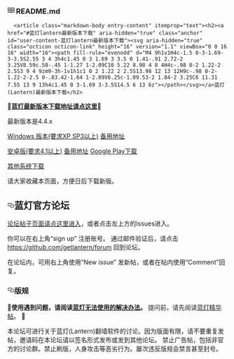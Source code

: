 
  <div id="readme" class="readme boxed-group clearfix announce instapaper_body md">
    <h3>
      <svg aria-hidden="true" class="octicon octicon-book" height="16" version="1.1" viewBox="0 0 16 16" width="16"><path fill-rule="evenodd" d="M3 5h4v1H3V5zm0 3h4V7H3v1zm0 2h4V9H3v1zm11-5h-4v1h4V5zm0 2h-4v1h4V7zm0 2h-4v1h4V9zm2-6v9c0 .55-.45 1-1 1H9.5l-1 1-1-1H2c-.55 0-1-.45-1-1V3c0-.55.45-1 1-1h5.5l1 1 1-1H15c.55 0 1 .45 1 1zm-8 .5L7.5 3H2v9h6V3.5zm7-.5H9.5l-.5.5V12h6V3z"/></svg>
      README.md
    </h3>

      <article class="markdown-body entry-content" itemprop="text"><h2><a href="#蓝灯lantern最新版本下载" aria-hidden="true" class="anchor" id="user-content-蓝灯lantern最新版本下载"><svg aria-hidden="true" class="octicon octicon-link" height="16" version="1.1" viewBox="0 0 16 16" width="16"><path fill-rule="evenodd" d="M4 9h1v1H4c-1.5 0-3-1.69-3-3.5S2.55 3 4 3h4c1.45 0 3 1.69 3 3.5 0 1.41-.91 2.72-2 3.25V8.59c.58-.45 1-1.27 1-2.09C10 5.22 8.98 4 8 4H4c-.98 0-2 1.22-2 2.5S3 9 4 9zm9-3h-1v1h1c1 0 2 1.22 2 2.5S13.98 12 13 12H9c-.98 0-2-1.22-2-2.5 0-.83.42-1.64 1-2.09V6.25c-1.09.53-2 1.84-2 3.25C6 11.31 7.55 13 9 13h4c1.45 0 3-1.69 3-3.5S14.5 6 13 6z"></path></svg></a>蓝灯(Lantern)最新版本下载</h2>
      
<p><strong><g-emoji alias="red_circle" fallback-src="https://assets-cdn.github.com/images/icons/emoji/unicode/1f534.png" ios-version="6.0">🔴</g-emoji><a href="https://github.com/getlantern/forum/issues/833">蓝灯最新版本下载地址请点这里</a><g-emoji alias="red_circle" fallback-src="https://assets-cdn.github.com/images/icons/emoji/unicode/1f534.png" ios-version="6.0">🔴</g-emoji></strong></p>
<p>最新版本是4.4.x</p>
<p><a href="https://raw.githubusercontent.com/getlantern/lantern-binaries/master/lantern-installer.exe">Windows 版本(要求XP SP3以上)</a>      <a href="https://s3.amazonaws.com/lantern/lantern-installer.exe">备用地址</a></p>
<p><a href="https://raw.githubusercontent.com/getlantern/lantern-binaries/master/lantern-installer.apk">安卓版(要求4.1以上)</a>               <a href="https://s3.amazonaws.com/lantern/lantern-installer.apk">备用地址</a>  <a href="https://play.google.com/store/apps/details?id=org.getlantern.lantern">Google Play下载</a></p>
<p><a href="https://github.com/getlantern/forum/issues/833">其他系统下载</a></p>
<p>请大家收藏本页面，方便日后下载新版。</p>
<h2><a href="#蓝灯官方论坛" aria-hidden="true" class="anchor" id="user-content-蓝灯官方论坛"><svg aria-hidden="true" class="octicon octicon-link" height="16" version="1.1" viewBox="0 0 16 16" width="16"><path fill-rule="evenodd" d="M4 9h1v1H4c-1.5 0-3-1.69-3-3.5S2.55 3 4 3h4c1.45 0 3 1.69 3 3.5 0 1.41-.91 2.72-2 3.25V8.59c.58-.45 1-1.27 1-2.09C10 5.22 8.98 4 8 4H4c-.98 0-2 1.22-2 2.5S3 9 4 9zm9-3h-1v1h1c1 0 2 1.22 2 2.5S13.98 12 13 12H9c-.98 0-2-1.22-2-2.5 0-.83.42-1.64 1-2.09V6.25c-1.09.53-2 1.84-2 3.25C6 11.31 7.55 13 9 13h4c1.45 0 3-1.69 3-3.5S14.5 6 13 6z"></path></svg></a>蓝灯官方论坛</h2>
<p><a href="https://github.com/getlantern/forum/issues?q=is%3Aissue+is%3Aopen+sort%3Aupdated-desc">论坛帖子页面请点这里进入</a>，或者点击左上方的Issues进入。</p>
<p>你可以在右上角“sign up” 注册账号。 通过邮件验证后，请点击 <a href="https://github.com/getlantern/forum">https://github.com/getlantern/forum</a> 回到论坛。</p>
<p>在论坛内，可用右上角使用“New issue” 发新帖，或者在帖内使用“Comment”回复。</p>
<h3><a href="#版规" aria-hidden="true" class="anchor" id="user-content-版规"><svg aria-hidden="true" class="octicon octicon-link" height="16" version="1.1" viewBox="0 0 16 16" width="16"><path fill-rule="evenodd" d="M4 9h1v1H4c-1.5 0-3-1.69-3-3.5S2.55 3 4 3h4c1.45 0 3 1.69 3 3.5 0 1.41-.91 2.72-2 3.25V8.59c.58-.45 1-1.27 1-2.09C10 5.22 8.98 4 8 4H4c-.98 0-2 1.22-2 2.5S3 9 4 9zm9-3h-1v1h1c1 0 2 1.22 2 2.5S13.98 12 13 12H9c-.98 0-2-1.22-2-2.5 0-.83.42-1.64 1-2.09V6.25c-1.09.53-2 1.84-2 3.25C6 11.31 7.55 13 9 13h4c1.45 0 3-1.69 3-3.5S14.5 6 13 6z"></path></svg></a>版规</h3>
<p><g-emoji alias="red_circle" fallback-src="https://assets-cdn.github.com/images/icons/emoji/unicode/1f534.png" ios-version="6.0">🔴</g-emoji><strong>使用遇到问题，请阅读<a href="https://github.com/getlantern/forum/issues/1902">蓝灯无法使用的解决办法</a>。</strong>
提问前，请先阅读<a href="https://github.com/getlantern/forum/issues?q=is%3Aopen+is%3Aissue+label%3A%E7%B2%BE%E5%8D%8E">蓝灯精华帖</a>。 <g-emoji alias="red_circle" fallback-src="https://assets-cdn.github.com/images/icons/emoji/unicode/1f534.png" ios-version="6.0">🔴</g-emoji></p>
<p>本论坛可进行关于蓝灯(Lantern)翻墙软件的讨论。因为版面有限，请不要重复发帖，邀请码在本论坛请以签名形式发布或发到其他论坛。
禁止广告帖，包括非官方的讨论群。禁止刷版，人身攻击等恶劣行为。屡次违反版规会禁言甚至封号。</p>
</article>
  </div>
